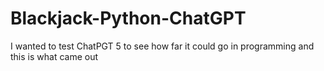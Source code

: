 # Blackjack-Python-ChatGPT
I wanted to test ChatPGT 5 to see how far it could go in programming and this is what came out
